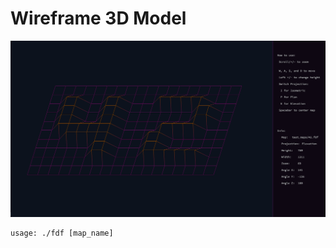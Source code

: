 # Wireframe 3D Model

![alt text](https://github.com/AccioMo/FdF/blob/master/examples/FdF%20-42-map-screenshot.png)

```
usage: ./fdf [map_name]
```